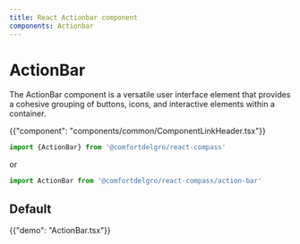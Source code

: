 ```yaml
---
title: React Actionbar component
components: Actionbar
---
```


# ActionBar

<p class="description">The ActionBar component is a versatile user interface element that provides a cohesive grouping of buttons, icons, and interactive elements within a container.</p>

{{"component": "components/common/ComponentLinkHeader.tsx"}}

```jsx
import {ActionBar} from '@comfortdelgro/react-compass'
```

or

```jsx
import ActionBar from '@comfortdelgro/react-compass/action-bar'
```

## Default

{{"demo": "ActionBar.tsx"}}


